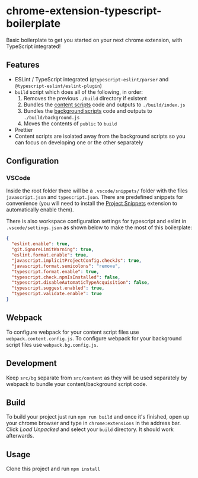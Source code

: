 # chrome-extension-typescript-boilerplate

Basic boilerplate to get you started on your next chrome extension, with TypeScript integrated!

## Features

- ESLint / TypeScript integrated (`@typescript-eslint/parser` and `@typescript-eslint/eslint-plugin`)
- `build` script which does all of the following, in order:
  1. Removes the previous `./build` directory if existent
  2. Bundles the [content scripts](https://developer.chrome.com/extensions/content_scripts) code and outputs to `./build/index.js`
  3. Bundles the [background scripts](https://developer.chrome.com/extensions/background_pages) code and outputs to `./build/background.js`
  4. Moves the contents of `public` to `build`
- Prettier
- Content scripts are isolated away from the background scripts so you can focus on developing one or the other separately

## Configuration

### VSCode

Inside the root folder there will be a `.vscode/snippets/` folder with the files `javascript.json` and `typescript.json`. There are predefined snippets for convenience (you will need to install the [Project Snippets](https://marketplace.visualstudio.com/items?itemName=rebornix.project-snippets) extension to automatically enable them).

There is also workspace configuration settings for typescript and eslint in `.vscode/settings.json` as shown below to make the most of this boilerplate:

```json
{
  "eslint.enable": true,
  "git.ignoreLimitWarning": true,
  "eslint.format.enable": true,
  "javascript.implicitProjectConfig.checkJs": true,
  "javascript.format.semicolons": "remove",
  "typescript.format.enable": true,
  "typescript.check.npmIsInstalled": false,
  "typescript.disableAutomaticTypeAcquisition": false,
  "typescript.suggest.enabled": true,
  "typescript.validate.enable": true
}
```

## Webpack

To configure webpack for your content script files use `webpack.content.config.js`. To configure webpack for your background script files use `webpack.bg.config.js`.

## Development

Keep `src/bg` separate from `src/content` as they will be used separately by webpack to bundle your content/background script code.

## Build

To build your project just run `npm run build` and once it's finished, open up your chrome browser and type in `chrome:extensions` in the address bar. Click _Load Unpacked_ and select your `build` directory. It should work afterwards.

## Usage

Clone this project and run `npm install`